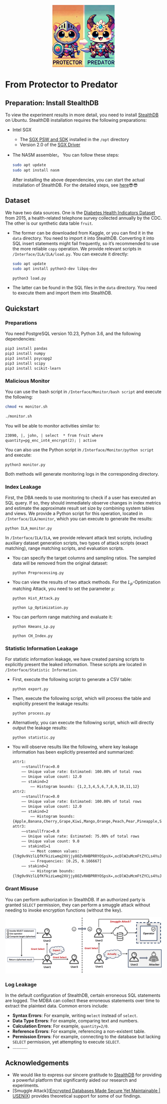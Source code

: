 <p align="center">
	<img src="docs/png/p2p.png" width = "200" height = "200" align=center />
</p>



# From Protector to Predator


## Preparation: Install StealthDB

To view the experiment results in more detail, you need to install [StealthDB](https://github.com/cryptograph/stealthdb) on Ubuntu. StealthDB installation requires the following preparations:

- Intel SGX

  - The [SGX PSW and SDK](https://github.com/01org/linux-sgx#build-the-intelr-sgx-sdk-and-intelr-sgx-psw-package) installed in the `/opt` directory
  - Version 2.0 of the [SGX Driver](https://github.com/01org/linux-sgx-driver#build-and-install-the-intelr-sgx-driver)

- The NASM assembler。 You can follow these steps:

  ```bash
  sudo apt update
  sudo apt install nasm
  ```

  After installing the above dependencies, you can start the actual installation of StealthDB. For the detailed steps, see [here](https://github.com/cryptograph/stealthdb)😎😎

## Dataset

We have two data sources. One is the [Diabetes Health Indicators Dataset](https://www.kaggle.com/datasets/alexteboul/diabetes-health-indicators-dataset) from 2015, a health-related telephone survey collected annually by the CDC. The other is our synthetic data table `fruit`.

- The former can be downloaded from Kaggle, or you can find it in the `data` directory. You need to import it into StealthDB. Converting it into SQL insert statements might fail frequently, so it’s recommended to use the more reliable `copy` operation. We provide relevant scripts in `/Interface/ILA/ILA/load.py`. You can execute it directly:

  ```bash
  sudo apt update
  sudo apt install python3-dev libpq-dev
  ```

  ```
  python3 load.py
  ```

- The latter can be found in the SQL files in the `data` directory. You need to execute them and import them into StealthDB.

## Quickstart

### Preparations

You need PostgreSQL version 10.23, Python 3.6, and the following dependencies:

```sudo
pip3 install pandas
pip3 install numpy
pip3 install psycopg2
pip3 install scipy
pip3 install scikit-learn
```

### Malicious Monitor

You can use the bash script in `/Interface/Monitor/bash script` and execute the following:

```bash
chmod +x monitor.sh
```

```bash
./monitor.sh
```

You will be able to monitor activities similar to:

```
23090, |, john, | select  * from fruit where quantity=pg_enc_int4_encrypt(2); | active
```

You can also use the Python script in `/Interface/Monitor/python script` and execute:

```
python3 monitor.py
```

Both methods will generate monitoring logs in the corresponding directory.

### Index Leakage 

First, the DBA needs to use monitoring to check if a user has executed an SQL query. If so, they should immediately observe changes in index metrics and estimate the approximate result set size by combining system tables and views. We provide a Python script for this operation, located in `/Interface/ILA/monitor`, which you can execute to generate the results:

```
python ILA_monitor.py
```

In `/Interface/ILA/ILA`, we provide relevant attack test scripts, including auxiliary dataset generation scripts, two types of attack scripts (exact matching), range matching scripts, and evaluation scripts.

- You can specify the target columns and sampling ratios. The sampled data will be removed from the original dataset:

  ```
  python Preprocessing.py
  ```

- You can view the results of two attack methods. For the $L_p$-Optimization matching Attack, you need to set the parameter `p`:

  ```
  python Hist_Attack.py
  ```

  ```
  python Lp_Optimization.py
  ```

- You can perform range matching and evaluate it:

  ```
  python Kmeans_Lp.py
  ```

  ```
  python CH_Index.py
  ```

### Statistic Information Leakage

For statistic information leakage, we have created parsing scripts to explicitly present the leaked information. These scripts are located in `/Interface/Statistic Information`.

- First, execute the following script to generate a CSV table:

  ```
  python export.py
  ```

- Then, execute the following script, which will process the table and explicitly present the leakage results:

  ```
  python process.py
  ```

- Alternatively, you can execute the following script, which will directly output the leakage results:

  ```
  python statistic.py
  ```

- You will observe results like the following, where key leakage information has been explicitly presented and summarized:

  ```
  attr1:
      ——stanullfrac=0.0
      —— Unique value rate: Estimated: 100.00% of total rows
      —— Unique value count: 12.0
      —— stakind=2
          —— Histogram bounds: {1,2,3,4,5,6,7,8,9,10,11,12}
  attr2:
      ——stanullfrac=0.0
      —— Unique value rate: Estimated: 100.00% of total rows
      —— Unique value count: 12.0
      —— stakind=2
          —— Histogram bounds: {Apple,Banana,Cherry,Grape,Kiwi,Mango,Orange,Peach,Pear,Pineapple,Strawberry,Watermelon}
  attr3:
      ——stanullfrac=0.0
      —— Unique value rate: Estimated: 75.00% of total rows
      —— Unique value count: 9.0
      —— stakind1=1
          —— Most common values: {l9g9v9VzlLQfKfkizLwmq2XVjjy8OZvRHBPRRYOSpsX=,ocDlW2uMcmFtZYCLs4YuJ+qI6BfW8PfyaVzx2T0aFmb=}
          —— Frequencies: [0.25, 0.166667]
      —— stakind=2
          —— Histogram bounds: {l9g9v9VzlLQfKfkizLwmq2XVjjy8OZvRHBPRRYOSpsX=,ocDlW2uMcmFtZYCLs4YuJ+qI6BfW8PfyaVzx2T0aFmb=}
  ```


### Grant Misuse

You can perform authorization in StealthDB. If an authorized party is granted `SELECT` permission, they can perform a smuggle attack without needing to invoke encryption functions (without the key).

![image-20250117085652130](docs/png/grant.png)

### Log Leakage

In the default configuration of StealthDB, certain erroneous SQL statements are logged. The MDBA can collect these erroneous statements over time to extract the plaintext data. Common errors include:

- **Syntax Errors**: For example, writing `melect` instead of `select`.
- **Data Type Errors**: For example, comparing text and numbers.
- **Calculation Errors**: For example, `quantity=2/0`.
- **Reference Errors**: For example, referencing a non-existent table.
- **Permission Errors**: For example, connecting to the database but lacking `SELECT` permission, yet attempting to execute `SELECT`.
- …………

## Acknowledgements

- We would like to express our sincere gratitude to [StealthDB](https://github.com/cryptograph/stealthdb) for providing a powerful platform that significantly aided our research and experiments.
- [Smuggle Attack]([Encrypted Databases Made Secure Yet Maintainable | USENIX](https://www.usenix.org/conference/osdi23/presentation/li-mingyu)) provides  theoretical support for some of our  findings.

